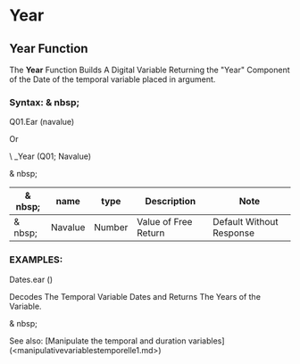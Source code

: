 # Year

## Year Function

The **Year** Function Builds A Digital Variable Returning the "Year" Component of the Date of the temporal variable placed in argument.

### Syntax: & nbsp;

Q01.Ear (navalue)

Or

\ _Year (Q01; Navalue)

& nbsp;

| & nbsp; | **name** | **type** | **Description** | **Note** |
| --- | --- | --- | --- | --- |
| & nbsp; | Navalue | Number | Value of Free Return | Default Without Response |

### EXAMPLES:

Dates.ear ()

Decodes The Temporal Variable Dates and Returns The Years of the Variable.

& nbsp;

See also: [Manipulate the temporal and duration variables] (<manipulativevariablestemporelle1.md>)